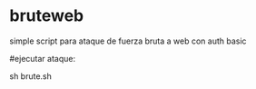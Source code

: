 # bruteweb

simple script para ataque de fuerza bruta a web con auth basic

#ejecutar ataque:

sh brute.sh
